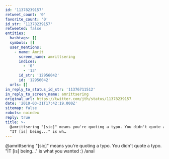```yaml
---
id: '11378239157'
retweet_count: '0'
favorite_count: '0'
id_str: '11378239157'
retweeted: false
entities:
  hashtags: []
  symbols: []
  user_mentions:
    - name: Amrit
      screen_name: amrittsering
      indices:
        - '0'
        - '13'
      id_str: '12956042'
      id: '12956042'
  urls: []
in_reply_to_status_id_str: '11376711512'
in_reply_to_screen_name: amrittsering
original_url: https://twitter.com/jth/status/11378239157
date: '2010-03-31T17:42:19.000Z'
sitemap: false
robots: noindex
reply: true
title: >-
  @amrittsering "[sic]" means you're quoting a typo. You didn't quote a typo.
  "IT [is] being..." is wh…
---
```


@amrittsering "[sic]" means you're quoting a typo. You didn't quote a typo. "IT [is] being..." is what you wanted :) /anal